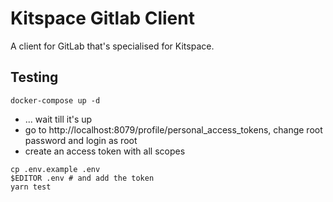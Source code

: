 # Kitspace Gitlab Client

A client for GitLab that's specialised for Kitspace.

## Testing

```
docker-compose up -d
```
- ... wait till it's up
- go to http://localhost:8079/profile/personal_access_tokens, change root password and login as root
- create an access token with all scopes

```
cp .env.example .env
$EDITOR .env # and add the token
yarn test
```
